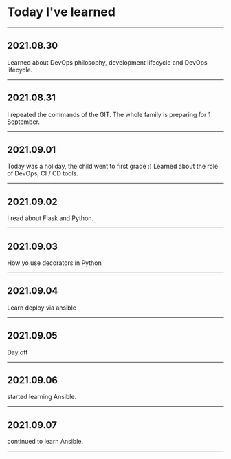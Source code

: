# Today I've learned #

***

## 2021.08.30 ##
Learned about DevOps philosophy, development lifecycle and DevOps lifecycle.

***

## 2021.08.31 ##

I repeated the commands of the GIT. The whole family is preparing for 1 September.

***

## 2021.09.01 ##

Today was a holiday, the child went to first grade :)
Learned about the role of DevOps, CI / CD tools.

***

## 2021.09.02 ##

I read about Flask and Python.

***

## 2021.09.03 ##

How yo use decorators in Python

***

## 2021.09.04 ##

Learn deploy  via ansible

***

## 2021.09.05 ##

Day off

***

## 2021.09.06 ##

started learning Ansible.

***

## 2021.09.07 ##

continued to learn Ansible.

***





